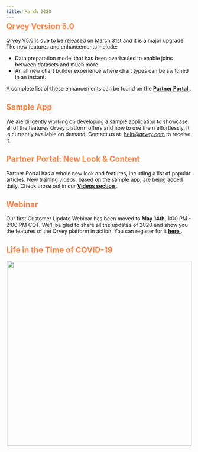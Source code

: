 ```yaml
---
title: March 2020
---
```


<h2 style="color:#FF8143; margin-top: -10px;">Qrvey Version 5.0
</h2>

Qrvey V5.0 is due to be released on March 31st and it is a major upgrade. 
The new features and enhancements include: 
* Data preparation model that has been overhauled to enable joins between datasets and much more.
* An all new chart builder experience where chart types can be switched in an instant.
<!--truncate-->
A complete list of these enhancements can be found on the
 <a href="https://partners.qrvey.com/docs/release-notes/release-mar-2020/"> <strong> Partner Portal </strong> </a>.

<h2 style="color:#FF8143"> Sample App
</h2>

We are diligently working on developing a sample application to showcase all of the features Qrvey platform offers and how to use them effortlessly. It is currently available on demand. Contact us at  help@qrvey.com to receive it.
 
<h2 style="color:#FF8143"> Partner Portal: New Look & Content </h2>
Partner Portal has a whole new look and features, including a list of popular articles.
New training videos, based on the sample app, are being added daily. Check those out in our <a href="https://partners.qrvey.com/docs/video-training/analytics/intro-analytics-apps/"> <strong> Videos section </strong> </a>. 

<h2 style="color:#FF8143"> Webinar</h2>

Our first Customer Update Webinar has been moved to **May 14th**, 1:00 PM - 2:00 PM COT. We’ll be glad to share all the updates of 2020 and show you the features of the Qrvey platform in action. You can register for it <a href="https://register.gotowebinar.com/register/2826860193465570061/"> <strong> here</strong> </a>.

<h2 style="color:#FF8143"> Life in the Time of COVID-19
</h2>

<div>
    <img src="https://s3.amazonaws.com/cdn.qrvey.com/newsletter/infographics4.jpg" style="margin:auto; display:block;" width="500" />
<div>






